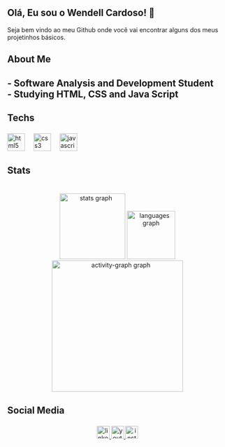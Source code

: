 ## Olá, Eu sou o Wendell Cardoso! 👋

Seja bem vindo ao meu Github onde você vai encontrar alguns dos meus projetinhos básicos.

<h2 align="left">About Me</h2>

###

<h2 align="left">- Software Analysis and Development Student<br>- Studying HTML, CSS and Java Script</h2>

###

<h2 align="left">Techs</h2>

###

<div align="left">
  <img src="https://cdn.jsdelivr.net/gh/devicons/devicon/icons/html5/html5-original.svg" height="40" alt="html5 logo"  />
  <img width="12" />
  <img src="https://cdn.jsdelivr.net/gh/devicons/devicon/icons/css3/css3-original.svg" height="40" alt="css3 logo"  />
  <img width="12" />
  <img src="https://cdn.jsdelivr.net/gh/devicons/devicon/icons/javascript/javascript-original.svg" height="40" alt="javascript logo"  />
</div>

###

<h2 align="left">Stats</h2>

###

<br clear="both">

<div align="center">
  <img src="https://github-readme-stats.vercel.app/api?username=DellCardoso96&hide_title=false&hide_rank=false&show_icons=true&include_all_commits=true&count_private=true&disable_animations=false&theme=gruvbox&locale=en&hide_border=false&order=1" height="150" alt="stats graph"  />
  <img src="https://github-readme-stats.vercel.app/api/top-langs?username=DellCardoso96&locale=pt-br&hide_title=false&layout=compact&card_width=320&langs_count=5&theme=gruvbox&hide_border=false&order=2" height="110" alt="languages graph"  />
  <img src="https://github-readme-activity-graph.vercel.app/graph?username=DellCardoso96&radius=16&theme=gruvbox&area=true&order=5" height="300" alt="activity-graph graph"  />
</div>

###

<h2 align="left">Social Media</h2>

###

<div align="center">
  <a href="www.linkedin.com/in/wendellcardoso" target="_blank">
    <img src="https://img.shields.io/static/v1?message=LinkedIn&logo=linkedin&label=&color=0077B5&logoColor=white&labelColor=&style=flat" height="29" alt="linkedin logo"  />
  </a>
  <a href="UCFomHDyNaU8sH_CRFY48GIQ" target="_blank">
    <img src="https://img.shields.io/static/v1?message=Youtube&logo=youtube&label=&color=FF0000&logoColor=white&labelColor=&style=flat" height="29" alt="youtube logo"  />
  </a>
  <a href="https://www.instagram.com/w.cardoso96?igsh=b2l6NjgzYzkwZmcx&utm_source=qr" target="_blank">
    <img src="https://img.shields.io/static/v1?message=Instagram&logo=instagram&label=&color=E4405F&logoColor=white&labelColor=&style=flat" height="29" alt="instagram logo"  />
  </a>
</div>

###
